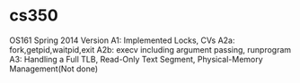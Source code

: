 # cs350
OS161 Spring 2014 Version
A1: Implemented Locks, CVs
A2a: fork,getpid,waitpid,exit
A2b: execv including argument passing, runprogram
A3: Handling a Full TLB, Read-Only Text Segment, Physical-Memory Management(Not done)
